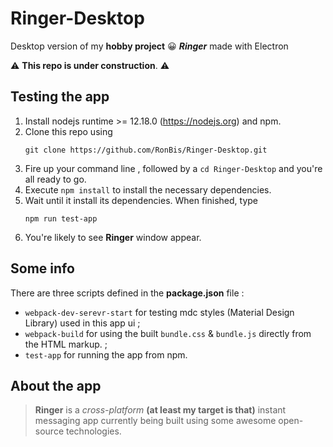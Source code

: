 # Ringer-Desktop
Desktop version of my __hobby project__ :grinning:  __*Ringer*__ made with Electron

:warning: **This repo is under construction**. :warning:

## Testing the app 
1. Install nodejs runtime >= 12.18.0 (https://nodejs.org) and npm.
2. Clone this repo using
    ```
    git clone https://github.com/RonBis/Ringer-Desktop.git
    ```
3. Fire up your command line , followed by a `cd Ringer-Desktop` and you're all ready to go.
4. Execute `npm install` to install the necessary dependencies.
5. Wait until it install its dependencies. When finished, type 
    ```
    npm run test-app
    ```
6. You're likely to see __Ringer__ window appear.

## Some info
There are three scripts defined in the __package.json__ file : 
*   `webpack-dev-serevr-start` for testing mdc styles (Material Design Library) used in this app ui ; 
*   `webpack-build` for using the built `bundle.css` & `bundle.js` directly from the HTML markup. ; 
*   `test-app` for running the app from npm.

## About the app
>**Ringer** is a *cross-platform* **(at least my target is that)** instant messaging app currently being built using some awesome open-source technologies.

<!-- ## How can you contribute ?
I am a newbie in web development and have a great passion for exploring new technologies. So if anyone have any interest in my hobby project, you're welcome. Feel free to contact me on  -->
